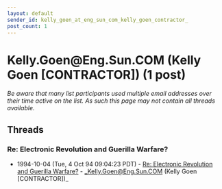 ```yaml
---
layout: default
sender_id: kelly_goen_at_eng_sun_com_kelly_goen_contractor_
post_count: 1
---
```


# Kelly.Goen<span>@</span>Eng.Sun.COM (Kelly Goen [CONTRACTOR]) (1 post)

_Be aware that many list participants used multiple email addresses over their time active on the list. As such this page may not contain all threads available._

## Threads

### Re: Electronic Revolution and Guerilla Warfare?
+ 1994-10-04 (Tue, 4 Oct 94 09:04:23 PDT) - [Re: Electronic Revolution and Guerilla Warfare?](/archive/1994/10/17bb5c5e8276827512f44b1d04ebb4266b5bf30013ccbf13e47dd4b7a2a2c1b3) - _Kelly.Goen@Eng.Sun.COM (Kelly Goen [CONTRACTOR])_

